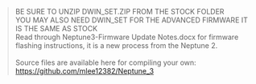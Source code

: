 >BE SURE TO UNZIP DWIN_SET.ZIP FROM THE STOCK FOLDER <br>
>YOU MAY ALSO NEED DWIN_SET FOR THE ADVANCED FIRMWARE IT IS THE SAME AS STOCK <br>
>Read through Neptune3-Firmware Update Notes.docx for firmware flashing instructions, it is a new process from the Neptune 2. 
<br><br> Source files are available here for compiling your own: https://github.com/mlee12382/Neptune_3

